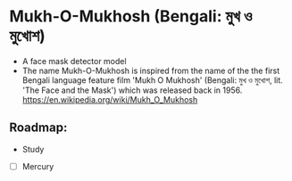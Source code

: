 # Mukh-O-Mukhosh (Bengali: মুখ ও মুখোশ)

- A face mask detector model
- The name Mukh-O-Mukhosh is inspired from the name of the the first Bengali language feature film 'Mukh O Mukhosh' (Bengali: মুখ ও মুখোশ, lit. 'The Face and the Mask') which was released back in 1956. https://en.wikipedia.org/wiki/Mukh_O_Mukhosh

## Roadmap:
- Study
- [ ] Mercury
